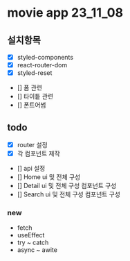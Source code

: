 # movie app 23_11_08

## 설치항목

- [x] styled-components
- [x] react-router-dom
- [x] styled-reset
- [] 폼 관련
- [] 타이틑 관련
- [] 폰트어썸

## todo

- [x] router 설정
- [x] 각 컴포넌트 제작
- [] api 설정
- [] Home ui 및 전체 구성
- [] Detail ui 및 전체 구성 컴포넌트 구성
- [] Search ui 및 전체 구성 컴포넌트 구성

### new

- fetch
- useEffect
- try ~ catch
- async ~ awite
